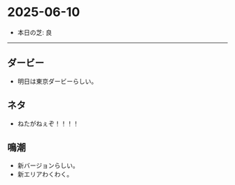 # 2025-06-10

- 本日の芝: 良

---

## ダービー
- 明日は東京ダービーらしい。

## ネタ
- ねたがねぇぞ！！！！

## 鳴潮
- 新バージョンらしい。
- 新エリアわくわく。
